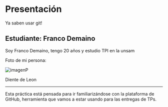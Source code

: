 # Presentación

Ya saben usar git!


## Estudiante: Franco Demaino

Soy Franco Demaino, tengo 20 años y estudio TPI en la unsam

Foto de mi persona:

![imagenP](https://user-images.githubusercontent.com/127902002/225169547-a65ff6ed-caa1-4547-8890-45e3f7cda7ae.png)

Diente de Leon

------

Esta práctica está pensada para ir familiarizándose con la plataforma de GitHub, herramienta que vamos a estar usando para las entregas de TPs.

